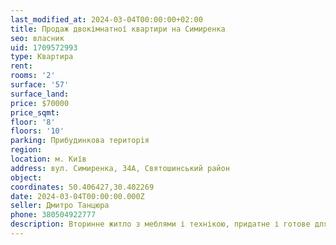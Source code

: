 ```yaml
---
last_modified_at: 2024-03-04T00:00:00+02:00
title: Продаж двокімнатної квартири на Симиренка
seo: власник
uid: 1709572993
type: Квартира
rent:
rooms: '2'
surface: '57'
surface_land:
price: $70000
price_sqmt:
floor: '8'
floors: '10'
parking: Прибудинкова територія
region:
location: м. Київ
address: вул. Симиренка, 34А, Святошинський район
object:
coordinates: 50.406427,30.402269
date: 2024-03-04T00:00:00.000Z
seller: Дмитро Танцюра
phone: 380504922777
description: Вторинне житло з меблями і технікою, придатне і готове для проживання
---
```

